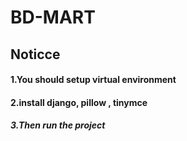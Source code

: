 # BD-MART

## Noticce
#### 1.You should setup virtual environment
#### 2.install django, pillow , tinymce
##### 3.Then run the project

